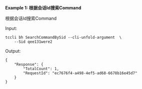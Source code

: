 **Example 1: 根据会话Id搜索Command**

根据会话Id搜索Command

Input: 

```
tccli bh SearchCommandBySid --cli-unfold-argument  \
    --Sid qee131were2
```

Output: 
```
{
    "Response": {
        "TotalCount": 1,
        "RequestId": "ec7676f4-a498-4ef5-ad68-6678b16e45d7"
    }
}
```

